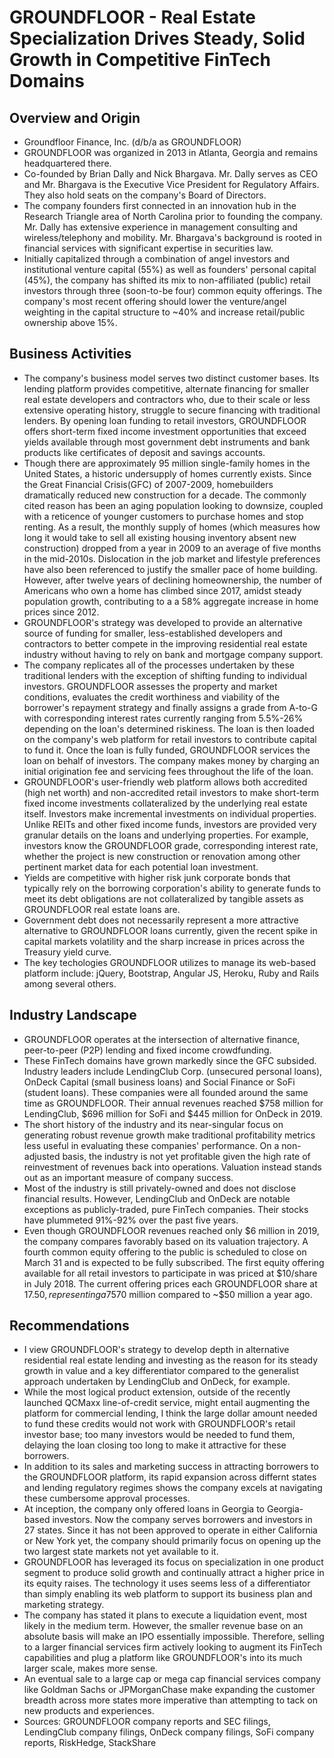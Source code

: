 # GROUNDFLOOR - Real Estate Specialization Drives Steady, Solid Growth in Competitive FinTech Domains
##  Overview and Origin
* Groundfloor Finance, Inc. (d/b/a as GROUNDFLOOR)
* GROUNDFLOOR was organized in 2013 in Atlanta, Georgia and remains headquartered there.
* Co-founded by Brian Dally and Nick Bhargava. Mr. Dally serves as CEO and Mr. Bhargava is the Executive Vice President for Regulatory Affairs. They also hold seats on the company's Board of Directors.
* The company founders first connected in an innovation hub in the Research Triangle area of North Carolina prior to founding the company. Mr. Dally has extensive experience in management consulting and wireless/telephony and mobility. Mr. Bhargava's background is rooted in financial services with significant expertise in securities law.
* Initially capitalized through a combination of angel investors and institutional venture capital (55%) as well as founders' personal capital (45%), the company has shifted its mix to non-affiliated (public) retail investors through three (soon-to-be four) common equity offerings. The company's most recent offering should lower the venture/angel weighting in the capital structure to ~40% and increase retail/public ownership above 15%.
## Business Activities
* The company's business model serves two distinct customer bases. Its lending platform provides competitive, alternate financing for smaller real estate developers and contractors who, due to their scale or less extensive operating history, struggle to secure financing with traditional lenders. By opening loan funding to retail investors, GROUNDFLOOR offers short-term fixed income investment opportunities that exceed yields available through most government debt instruments and bank products like certificates of deposit and savings accounts.
* Though there are approximately 95 million single-family homes in the United States, a historic undersupply of homes currently exists. Since the Great Financial Crisis(GFC) of 2007-2009, homebuilders dramatically reduced new construction for a decade. The commonly cited reason has been an aging population looking to downsize, coupled with a reticence of younger customers to purchase homes and stop renting. As a result, the monthly supply of homes (which measures how long it would take to sell all existing housing inventory absent new construction) dropped from a year in 2009 to an average of five months in the mid-2010s. Dislocation in the job market and lifestyle preferences have also been referenced to justify the smaller pace of home building. However, after twelve years of declining homeownership, the number of Americans who own a home has climbed since 2017, amidst steady population growth, contributing to a a 58% aggregate increase in home prices since 2012.
* GROUNDFLOOR's strategy was developed to provide an alternative source of funding for smaller, less-established developers and contractors to better compete in the improving residential real estate industry without having to rely on bank and mortgage company support.
* The company replicates all of the processes undertaken by these traditional lenders with the exception of shifting funding to individual investors. GROUNDFLOOR assesses the property and market conditions, evaluates the credit worthiness and viability of the borrower's repayment strategy and finally assigns a grade from A-to-G with corresponding interest rates currently ranging from 5.5%-26% depending on the loan's determined riskiness. The loan is then loaded on the company's web platform for retail investors to contribute capital to fund it. Once the loan is fully funded, GROUNDFLOOR services the loan on behalf of investors. The company makes money by charging an initial origination fee and servicing fees throughout the life of the loan. 
* GROUNDFLOOR's user-friendly web platform allows both accredited (high net worth) and non-accredited retail investors to make short-term fixed income investments collateralized by the underlying real estate itself. Investors make incremental investments on individual properties. Unlike REITs and other fixed income funds, investors are provided very granular details on the loans and underlying properties.  For example, investors know the GROUNDFLOOR grade, corresponding interest rate, whether the project is new construction or renovation among other pertinent market data for each potential loan investment.
* Yields are competitive with higher risk junk corporate bonds that typically rely on the borrowing corporation's ability to generate funds to meet its debt obligations are not collateralized by tangible assets as GROUNDFLOOR real estate loans are. 
* Government debt does not necessarily represent a more attractive alternative to GROUNDFLOOR loans currently, given the recent spike in capital markets volatility and the sharp increase in prices across the Treasury yield curve.
* The key techologies GROUNDFLOOR utilizes to manage its web-based platform include:  jQuery, Bootstrap, Angular JS, Heroku, Ruby and Rails among several others.
## Industry Landscape
* GROUNDFLOOR operates at the intersection of alternative finance, peer-to-peer (P2P) lending and fixed income crowdfunding.
* These FinTech domains have grown markedly since the GFC subsided. Industry leaders include LendingClub Corp. (unsecured personal loans), OnDeck Capital (small business loans) and Social Finance or SoFi (student loans). These companies were all founded around the same time as GROUNDFLOOR. Their annual revenues reached $758 million for LendingClub, $696 million for SoFi and $445 million for OnDeck in 2019.
* The short history of the industry and its near-singular focus on generating robust revenue growth make traditional profitability metrics less useful in evaluating these companies' performance. On a non-adjusted basis, the industry is not yet profitable given the high rate of reinvestment of revenues back into operations. Valuation instead stands out as an important measure of company success. 
* Most of the industry is still privately-owned and does not disclose financial results. However, LendingClub and OnDeck are notable exceptions as publicly-traded, pure FinTech companies. Their stocks have plummeted 91%-92% over the past five years.
* Even though GROUNDFLOOR revenues reached only $6 million in 2019, the company compares favorably based on its valuation trajectory. A fourth common equity offering to the public is scheduled to close on March 31 and is expected to be fully subscribed. The first equity offering available for all retail investors to participate in was priced at $10/share in July 2018. The current offering prices each GROUNDFLOOR share at $17.50, representing a 75% per share increase in under two years. The ongoing capital raise values GROUNDFLOOR at ~$70 million compared to ~$50 million a year ago.
## Recommendations
* I view GROUNDFLOOR's strategy to develop depth in alternative residential real estate lending and investing as the reason for its steady growth in value and a key differentiator compared to the generalist approach undertaken by LendingClub and OnDeck, for example.
* While the most logical product extension, outside of the recently launched QCMaxx line-of-credit service, might entail augmenting the platform for commercial lending, I think the large dollar amount needed to fund these credits would not work with GROUNDFLOOR's retail investor base; too many investors would be needed to fund them, delaying the loan closing too long to make it attractive for these borrowers.
* In addition to its sales and marketing success in attracting borrowers to the GROUNDFLOOR platform, its rapid expansion across differnt states and lending regulatory regimes shows the company excels at navigating these cumbersome approval processes. 
* At inception, the company only offered loans in Georgia to Georgia-based investors. Now the company serves borrowers and investors in 27 states. Since it has not been approved to operate in either California or New York yet, the company should primarily focus on opening up the two largest state markets not yet available to it. 
* GROUNDFLOOR has leveraged its focus on specialization in one product segment to produce solid growth and continually attract a higher price in its equity raises. The technology it uses seems less of a differentiator than simply enabling its web platform to support its business plan and marketing strategy. 
* The company has stated it plans to execute a liquidation event, most likely in the medium term. However, the smaller revenue base on an absolute basis will make an IPO essentially impossible. Therefore, selling to a larger financial services firm actively looking to augment its FinTech capabilities and plug a platform like GROUNDFLOOR's into its much larger scale, makes more sense.
* An eventual sale to a large cap or mega cap financial services company like Goldman Sachs or JPMorganChase make expanding the customer breadth across more states more imperative than attempting to tack on new products and experiences.
* Sources:  GROUNDFLOOR company reports and SEC filings, LendingClub company filings, OnDeck company filings, SoFi company reports, RiskHedge, StackShare

